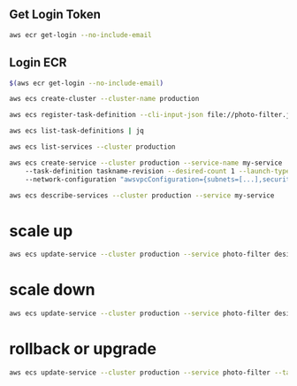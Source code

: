 ## Get Login Token

```sh
aws ecr get-login --no-include-email
```

## Login ECR 
```sh
$(aws ecr get-login --no-include-email)
```

```sh
aws ecs create-cluster --cluster-name production
```

```sh
aws ecs register-task-definition --cli-input-json file://photo-filter.json | jq
```

```sh
aws ecs list-task-definitions | jq
```

```sh
aws ecs list-services --cluster production
```
```sh
aws ecs create-service --cluster production --service-name my-service 
    --task-definition taskname-revision --desired-count 1 --launch-type "FARGATE" 
    --network-configuration "awsvpcConfiguration={subnets=[...],securityGroups=[...]}"
```

```sh
aws ecs describe-services --cluster production --service my-service
```

# scale up 
```sh
aws ecs update-service --cluster production --service photo-filter desired-count 2
```

# scale down
```sh
aws ecs update-service --cluster production --service photo-filter desired-count 1
```

# rollback or upgrade
```sh
aws ecs update-service --cluster production --service photo-filter --task-definition photo-filter:18
```
